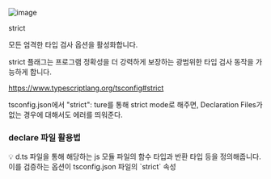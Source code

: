 ![image](https://github.com/yuhyeon99/TIL/assets/83055700/b3e43d59-b5c1-4ef5-b952-d00b214c74c4)

strict

모든 엄격한 타입 검사 옵션을 활성화합니다.

strict 플래그는 프로그램 정확성을 더 강력하게 보장하는 광범위한 타입 검사 동작을 가능하게 합니다.

https://www.typescriptlang.org/tsconfig#strict

tsconfig.json에서 "strict": ture를 통해 strict mode로 해주면, Declaration Files가 없는 경우에 대해서도 에러를 띄워준다.

### declare 파일 활용법

<aside>
💡 d.ts 파일을 통해 해당하는 js 모듈 파일의 함수 타입과 반환 타입 등을 정의해줍니다.
이를 검증하는 옵션이 tsconfig.json 파일의 `strict`  속성

</aside>
